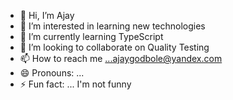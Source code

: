 - 👋 Hi, I’m Ajay
- 👀 I’m interested in learning new technologies
- 🌱 I’m currently learning TypeScript
- 💞️ I’m looking to collaborate on Quality Testing
- 📫 How to reach me ...ajaygodbole@yandex.com
- 😄 Pronouns: ...
- ⚡ Fun fact: ... I'm not funny

<!---
ajaygodbolehotmail/ajaygodbolehotmail is a ✨ special ✨ repository because its `README.md` (this file) appears on your GitHub profile.
You can click the Preview link to take a look at your changes.
--->
